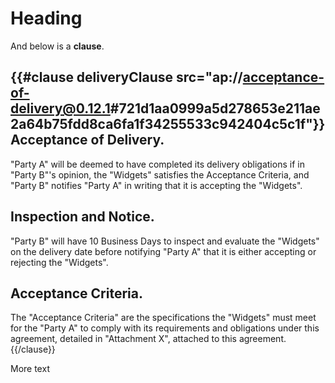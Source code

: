 Heading
====

And below is a **clause**.

{{#clause deliveryClause src="ap://acceptance-of-delivery@0.12.1#721d1aa0999a5d278653e211ae2a64b75fdd8ca6fa1f34255533c942404c5c1f"}}
Acceptance of Delivery.
----

"Party A" will be deemed to have completed its delivery obligations
if in "Party B"'s opinion, the "Widgets" satisfies the
Acceptance Criteria, and "Party B" notifies "Party A" in writing
that it is accepting the "Widgets".

Inspection and Notice.
----

"Party B" will have 10 Business Days to inspect and
evaluate the "Widgets" on the delivery date before notifying
"Party A" that it is either accepting or rejecting the
"Widgets".

Acceptance Criteria.
----

The "Acceptance Criteria" are the specifications the "Widgets"
must meet for the "Party A" to comply with its requirements and
obligations under this agreement, detailed in "Attachment X", attached
to this agreement.
{{/clause}}

More text